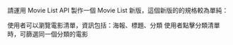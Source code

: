 請運用 Movie List API 製作一個 Movie List 新版，這個新版的的規格較為單純：

使用者可以瀏覽電影清單，資訊包括：海報、標題、分類
使用者點擊分類清單時，可篩選同一個分類的電影
